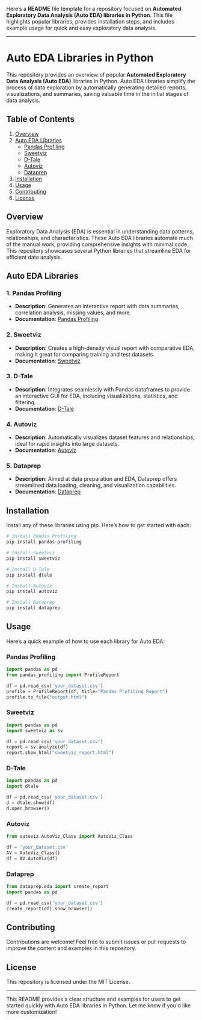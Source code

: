 Here’s a **README** file template for a repository focused on **Automated Exploratory Data Analysis (Auto EDA) libraries in Python**. This file highlights popular libraries, provides installation steps, and includes example usage for quick and easy exploratory data analysis.

---

# Auto EDA Libraries in Python

This repository provides an overview of popular **Automated Exploratory Data Analysis (Auto EDA)** libraries in Python. Auto EDA libraries simplify the process of data exploration by automatically generating detailed reports, visualizations, and summaries, saving valuable time in the initial stages of data analysis.

## Table of Contents
1. [Overview](#overview)
2. [Auto EDA Libraries](#auto-eda-libraries)
   - [Pandas Profiling](#pandas-profiling)
   - [Sweetviz](#sweetviz)
   - [D-Tale](#d-tale)
   - [Autoviz](#autoviz)
   - [Dataprep](#dataprep)
3. [Installation](#installation)
4. [Usage](#usage)
5. [Contributing](#contributing)
6. [License](#license)

## Overview
Exploratory Data Analysis (EDA) is essential in understanding data patterns, relationships, and characteristics. These Auto EDA libraries automate much of the manual work, providing comprehensive insights with minimal code. This repository showcases several Python libraries that streamline EDA for efficient data analysis.

## Auto EDA Libraries

### 1. Pandas Profiling
   - **Description**: Generates an interactive report with data summaries, correlation analysis, missing values, and more.
   - **Documentation**: [Pandas Profiling](https://github.com/ydataai/pandas-profiling)

### 2. Sweetviz
   - **Description**: Creates a high-density visual report with comparative EDA, making it great for comparing training and test datasets.
   - **Documentation**: [Sweetviz](https://github.com/fbdesignpro/sweetviz)

### 3. D-Tale
   - **Description**: Integrates seamlessly with Pandas dataframes to provide an interactive GUI for EDA, including visualizations, statistics, and filtering.
   - **Documentation**: [D-Tale](https://github.com/man-group/dtale)

### 4. Autoviz
   - **Description**: Automatically visualizes dataset features and relationships, ideal for rapid insights into large datasets.
   - **Documentation**: [Autoviz](https://github.com/AutoViML/AutoViz)

### 5. Dataprep
   - **Description**: Aimed at data preparation and EDA, Dataprep offers streamlined data loading, cleaning, and visualization capabilities.
   - **Documentation**: [Dataprep](https://github.com/sfu-db/dataprep)

## Installation
Install any of these libraries using pip. Here’s how to get started with each:

```bash
# Install Pandas Profiling
pip install pandas-profiling

# Install Sweetviz
pip install sweetviz

# Install D-Tale
pip install dtale

# Install Autoviz
pip install autoviz

# Install Dataprep
pip install dataprep
```

## Usage
Here’s a quick example of how to use each library for Auto EDA:

### Pandas Profiling
```python
import pandas as pd
from pandas_profiling import ProfileReport

df = pd.read_csv('your_dataset.csv')
profile = ProfileReport(df, title="Pandas Profiling Report")
profile.to_file("output.html")
```

### Sweetviz
```python
import pandas as pd
import sweetviz as sv

df = pd.read_csv('your_dataset.csv')
report = sv.analyze(df)
report.show_html("sweetviz_report.html")
```

### D-Tale
```python
import pandas as pd
import dtale

df = pd.read_csv('your_dataset.csv')
d = dtale.show(df)
d.open_browser()
```

### Autoviz
```python
from autoviz.AutoViz_Class import AutoViz_Class

df = 'your_dataset.csv'
AV = AutoViz_Class()
df = AV.AutoViz(df)
```

### Dataprep
```python
from dataprep.eda import create_report
import pandas as pd

df = pd.read_csv('your_dataset.csv')
create_report(df).show_browser()
```

## Contributing
Contributions are welcome! Feel free to submit issues or pull requests to improve the content and examples in this repository.

## License
This repository is licensed under the MIT License. 

---

This README provides a clear structure and examples for users to get started quickly with Auto EDA libraries in Python. Let me know if you'd like more customization!
